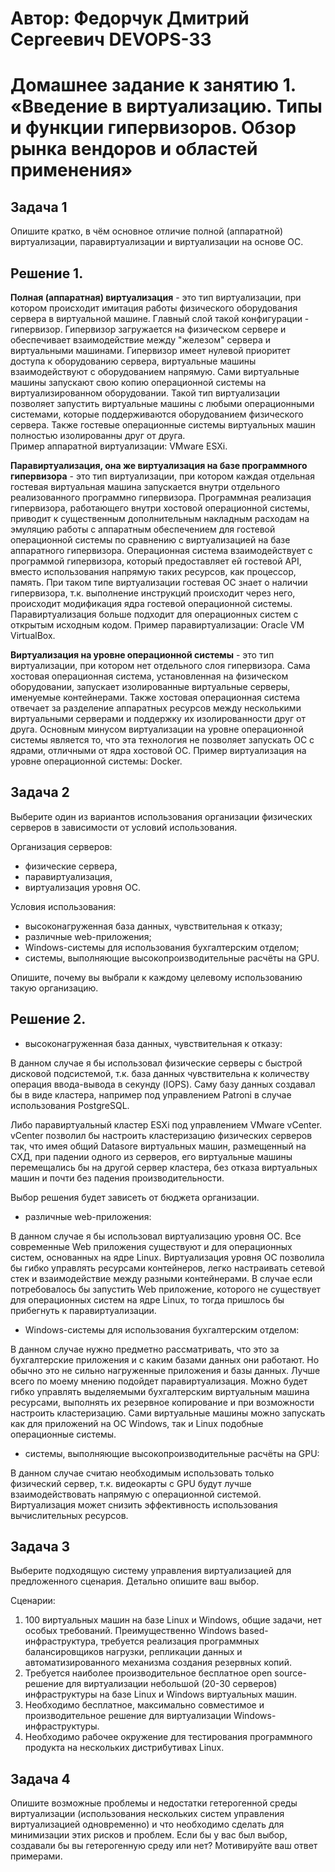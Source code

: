 # Автор: Федорчук Дмитрий Сергеевич DEVOPS-33

# Домашнее задание к занятию 1.  «Введение в виртуализацию. Типы и функции гипервизоров. Обзор рынка вендоров и областей применения»

## Задача 1

Опишите кратко, в чём основное отличие полной (аппаратной) виртуализации, паравиртуализации и виртуализации на основе ОС.

## Решение 1.

**Полная (аппаратная) виртуализация** - это тип виртуализации, при котором происходит имитация работы физического оборудования сервера в виртуальной машине. Главный слой такой конфигурации - гипервизор. Гипервизор загружается на физическом сервере и обеспечивает взаимодействие между "железом" сервера и виртуальными машинами. Гипервизор имеет нулевой приоритет доступа к оборудованию сервера, виртуальные машины взаимодействуют с оборудованием напрямую. Сами виртуальные машины запускают свою копию операционной системы на виртуализированном оборудовании. Такой тип виртуализации позволяет запустить виртуальные машины с любыми операционными системами, которые поддерживаются оборудованием физического сервера. Также гостевые операционные системы виртуальных машин полностью изолированны друг от друга.        
Пример аппаратной виртуализации: VMware ESXi.

**Паравиртуализация, она же виртуализация на базе программного гипервизора** - это тип виртуализации, при котором каждая отдельная гостевая виртуальная машина запускается внутри отдельного реализованного программно гипервизора. Программная реализация гипервизора, работающего внутри хостовой операционной системы, приводит к существенным дополнительным накладным расходам на эмуляцию работы с аппаратным обеспечением для гостевой операционной системы по сравнению с виртуализацией на базе аппаратного гипервизора. Операционная система взаимодействует с программой гипервизора, который предоставляет ей гостевой API, вместо использования напрямую таких ресурсов, как процессор, память. При таком типе виртуализации гостевая ОС знает о наличии гипервизора, т.к. выполнение инструкций происходит через него, происходит модификация ядра гостевой операционной системы. Паравиртуализация больше подходит для операционных систем с открытым исходным кодом.
Пример паравиртуализации: Oracle VM VirtualBox.

**Виртуализация на уровне операционной системы** - это тип виртуализации, при котором нет отдельного слоя гипервизора. Сама хостовая операционная система, установленная на физическом оборудовании, запускает изолированные виртуальные серверы, именуемые контейнерами. Также хостовая операционная система отвечает за разделение аппаратных ресурсов между несколькими виртуальными серверами и поддержку их изолированности друг от друга. Основным минусом виртуализации на уровне операционной системы является то, что эта технология не позволяет запускать ОС с ядрами, отличными от ядра хостовой ОС.
Пример виртуализация на уровне операционной системы: Docker.

## Задача 2

Выберите один из вариантов использования организации физических серверов в зависимости от условий использования.

Организация серверов:

- физические сервера,
- паравиртуализация,
- виртуализация уровня ОС.

Условия использования:

- высоконагруженная база данных, чувствительная к отказу;
- различные web-приложения;
- Windows-системы для использования бухгалтерским отделом;
- системы, выполняющие высокопроизводительные расчёты на GPU.

Опишите, почему вы выбрали к каждому целевому использованию такую организацию.

## Решение 2.
* высоконагруженная база данных, чувствительная к отказу:

В данном случае я бы использовал физические серверы с быстрой дисковой подсистемой, т.к. база данных чувствительна к количеству операция ввода-вывода в секунду (IOPS). Саму базу данных создавал бы в виде кластера, например под управлением Patroni в случае использования PostgreSQL. 

Либо паравиртуальный кластер ESXi под управлением VMware vCenter. vCenter позволил бы настроить кластеризацию физических серверов так, что имея общий Datasore виртуальных машин, размещенный на СХД, при падении одного из серверов, его виртуальные машины перемещались бы на другой сервер кластера, без отказа виртуальных машин и почти без падения производительности.

Выбор решения будет зависеть от бюджета организации.

* различные web-приложения:

В данном случае я бы использовал виртуализацию уровня ОС. Все современные Web приложения существуют и для операционных систем, основанных на ядре Linux. Виртуализация уровня ОС позволила бы гибко управлять ресурсами контейнеров, легко настраивать сетевой стек и взаимодействие между разными контейнерами. В случае если потребовалось бы запустить Web приложение, которого не существует для операционных систем на ядре Linux, то тогда пришлось бы прибегнуть к паравиртуализации.

* Windows-системы для использования бухгалтерским отделом:

В данном случае нужно предметно рассматривать, что это за бухгалтерские приложения и с каким базами данных они работают. Но обычно это не сильно нагруженные приложения и базы данных. Лучше всего по моему мнению подойдет паравиртуализация. Можно будет гибко управлять выделяемыми бухгалтерским виртуальным машина ресурсами, выполнять их резервное копирование и при возможности настроить кластеризацию. Сами виртуальные машины можно запускать как для приложений на ОС Windows, так и Linux подобные операционные системы.  

* системы, выполняющие высокопроизводительные расчёты на GPU:

В данном случае считаю необходимым использовать только физический сервер, т.к. видеокарты с GPU будут лучше взаимодействовать напрямую с операционной системой. Виртуализация может снизить эффективность использования вычислительных ресурсов.  

## Задача 3

Выберите подходящую систему управления виртуализацией для предложенного сценария. Детально опишите ваш выбор.

Сценарии:

1. 100 виртуальных машин на базе Linux и Windows, общие задачи, нет особых требований. Преимущественно Windows based-инфраструктура, требуется реализация программных балансировщиков нагрузки, репликации данных и автоматизированного механизма создания резервных копий.
2. Требуется наиболее производительное бесплатное open source-решение для виртуализации небольшой (20-30 серверов) инфраструктуры на базе Linux и Windows виртуальных машин.
3. Необходимо бесплатное, максимально совместимое и производительное решение для виртуализации Windows-инфраструктуры.
4. Необходимо рабочее окружение для тестирования программного продукта на нескольких дистрибутивах Linux.

## Задача 4

Опишите возможные проблемы и недостатки гетерогенной среды виртуализации (использования нескольких систем управления виртуализацией одновременно) и что необходимо сделать для минимизации этих рисков и проблем. Если бы у вас был выбор, создавали бы вы гетерогенную среду или нет? Мотивируйте ваш ответ примерами.
